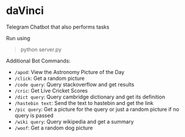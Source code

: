 # daVinci
Telegram Chatbot that also performs tasks

Run using
> python server.py

Additional Bot Commands:
* `/apod`: View the Astronomy Picture of the Day
* `/click`: Get a random picture
* `/code query`: Query stackoverflow and get results
* `/cric`: Get Live Cricket Scores
* `/dict query`: Query cambridge dictionary and get its definition
* `/hastebin text`: Send the text to hastebin and get the link
* `/pic query`: Get a picture for the query or just a random picture if no query is passed
* `/wiki query`: Query wikipedia and get a summary
* `/woof`: Get a random dog picture
